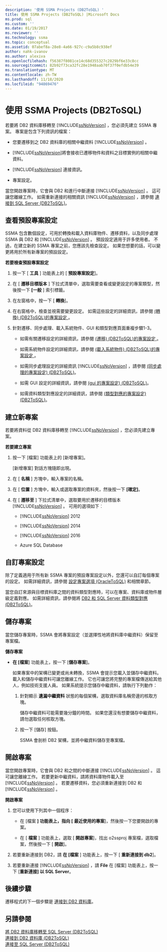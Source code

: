 ```yaml
---
description: '使用 SSMA Projects (DB2ToSQL) '
title: 使用 SSMA Projects (DB2ToSQL) |Microsoft Docs
ms.prod: sql
ms.custom: ''
ms.date: 01/19/2017
ms.reviewer: ''
ms.technology: ssma
ms.topic: conceptual
ms.assetid: 07abef8a-28e8-4a66-927c-c9a5b8c938ef
author: nahk-ivanov
ms.author: alexiva
ms.openlocfilehash: f56387f8081ce14c68d355327c2829bf6e33c8cc
ms.sourcegitcommit: 82b92f73ca32fc28e1948aab70f37f0efdb54e39
ms.translationtype: MT
ms.contentlocale: zh-TW
ms.lasthandoff: 11/18/2020
ms.locfileid: "94869476"
---
```

# <a name="working-with-ssma-projects-db2tosql"></a>使用 SSMA Projects (DB2ToSQL) 
若要將 DB2 資料庫移轉至 [!INCLUDE[ssNoVersion](../../includes/ssnoversion-md.md)] ，您必須先建立 SSMA 專案。 專案是包含下列資訊的檔案：  
  
-   您要遷移到之 DB2 資料庫的相關中繼資料 [!INCLUDE[ssNoVersion](../../includes/ssnoversion-md.md)] 。  
  
-   [!INCLUDE[ssNoVersion](../../includes/ssnoversion-md.md)]將會接收已遷移物件和資料之目標實例的相關中繼資料。  
  
-   [!INCLUDE[ssNoVersion](../../includes/ssnoversion-md.md)] 連接資訊。  
  
-   專案設定。  
  
當您開啟專案時，它會與 DB2 和進行中斷連接 [!INCLUDE[ssNoVersion](../../includes/ssnoversion-md.md)] 。 這可讓您離線工作。 如需重新連接的相關資訊 [!INCLUDE[ssNoVersion](../../includes/ssnoversion-md.md)] ，請參閱 [連接到 SQL Server &#40;DB2ToSQL&#41;](../../ssma/db2/connecting-to-sql-server-db2tosql.md)。  
  
## <a name="reviewing-default-project-settings"></a>查看預設專案設定  
SSMA 包含數個設定，可用於轉換和載入資料庫物件、遷移資料，以及同步處理 SSMA 與 DB2 和 [!INCLUDE[ssNoVersion](../../includes/ssnoversion-md.md)] 。 預設設定適用于許多使用者。 不過，在建立新的 SSMA 專案之前，您應該先檢查設定。 如果您想要的話，可以變更將用於所有新專案的預設設定。  
  
**若要檢查預設專案設定**  
  
1.  按一下 [ **工具** ] 功能表上的 [ **預設專案設定**]。  
  
2.  在 [ **遷移目標版本** ] 下拉式清單中，選取需要查看或變更設定的專案類型，然後按一下 **[一般** ] 索引標籤。  
  
3.  在左窗格中，按一下 [ **轉換**]。  
  
4.  在右窗格中，檢查並視需要變更設定。 如需這些設定的詳細資訊，請參閱 [&#40;轉換&#41; &#40;DB2ToSQL&#41;的專案設定 ](../../ssma/db2/project-settings-conversion-db2tosql.md)。  
  
5.  針對遷移、同步處理、載入系統物件、GUI 和類型對應頁面重複步驟1-3。  
  
    -   如需有關遷移設定的詳細資訊，請參閱 [&#40;遷移&#41; &#40;DB2ToSQL&#41;的專案設定 ](../../ssma/db2/project-settings-migration-db2tosql.md)。  
  
    -   如需系統物件設定的詳細資訊，請參閱 [&#40;載入系統物件&#41; &#40;DB2ToSQL&#41;的專案設定 ](../../ssma/db2/project-settings-loading-system-objects-db2tosql.md)。  
  
    -   如需同步處理設定的詳細資訊 [!INCLUDE[ssNoVersion](../../includes/ssnoversion-md.md)] ，請參閱 [&#40;同步處理的專案設定&#41; &#40;DB2ToSQL&#41;](../../ssma/db2/project-settings-synchronization-db2tosql.md)。  
  
    -   如需 GUI 設定的詳細資訊，請參閱 [&#40;gui 的專案設定&#41; &#40;DB2ToSQL&#41;](../../ssma/db2/project-settings-gui-db2tosql.md)。  
  
    -   如需資料類型對應設定的詳細資訊，請參閱 [&#40;類型對應的專案設定&#41; &#40;DB2ToSQL&#41;](../../ssma/db2/project-settings-type-mapping-db2tosql.md)。  
  
## <a name="creating-new-projects"></a>建立新專案  
若要將資料從 DB2 資料庫移轉至 [!INCLUDE[ssNoVersion](../../includes/ssnoversion-md.md)] ，您必須先建立專案。  
  
**若要建立專案**  
  
1.  按一下 [檔案] 功能表上的 [新增專案]。  
  
    [新增專案]  對話方塊隨即出現。  
  
2.  在 [ **名稱** ] 方塊中，輸入專案的名稱。  
  
3.  在 [ **位置** ] 方塊中，輸入或選取專案的資料夾，然後按一下 **[確定]**。  
  
4.  在 [ **遷移至** ] 下拉式清單中，選取要用於遷移的目標版本 [!INCLUDE[ssNoVersion](../../includes/ssnoversion-md.md)] 。 可用的選項如下︰  
  
    -   [!INCLUDE[ssNoVersion](../../includes/ssnoversion-md.md)] 2012  
  
    -   [!INCLUDE[ssNoVersion](../../includes/ssnoversion-md.md)] 2014  
  
    -   [!INCLUDE[ssNoVersion](../../includes/ssnoversion-md.md)] 2016  
  
    -   Azure SQL Database  
  
## <a name="customizing-project-settings"></a>自訂專案設定  
除了定義適用于所有新 SSMA 專案的預設專案設定以外，您還可以自訂每個專案的設定。 如需詳細資訊，請參閱 [設定專案選項 &#40;OracleToSQL&#41;](../../ssma/oracle/setting-project-options-oracletosql.md) 和相關章節。  
  
當您自訂來源與目標資料庫之間的資料類型對應時，可以在專案、資料庫或物件層級定義對應。 如需詳細資訊，請參閱將 [DB2 和 SQL Server 資料類型對應 &#40;DB2ToSQL&#41;](../../ssma/db2/mapping-db2-and-sql-server-data-types-db2tosql.md)。  
  
## <a name="saving-projects"></a>儲存專案  
當您儲存專案時，SSMA 會將專案設定（並選擇性地將資料庫中繼資料）保留至專案檔。  
  
**儲存專案**  
  
-   **在 [檔案**] 功能表上，按一下 [**儲存專案**]。  
  
    如果專案中的架構已變更或尚未轉換，SSMA 會提示您載入並儲存中繼資料。 載入和儲存中繼資料可讓您離線工作。 它也可讓您將完整的專案檔傳送給其他人，例如技術支援人員。 如果系統提示您儲存中繼資料，請執行下列動作：  
  
    1.  針對顯示 **遺漏中繼資料** 狀態的每個架構，選取資料庫名稱旁邊的核取方塊。  
  
        儲存中繼資料可能需要幾分鐘的時間。 如果您還沒有想要儲存中繼資料，請勿選取任何核取方塊。  
  
    2.  按一下 [儲存]  按鈕。  
  
        SSMA 會剖析 DB2 架構，並將中繼資料儲存至專案檔。  
  
## <a name="opening-projects"></a>開啟專案  
當您開啟專案時，它會與 DB2 和之間的中斷連接 [!INCLUDE[ssNoVersion](../../includes/ssnoversion-md.md)] 。 這可讓您離線工作。 若要更新中繼資料，請將資料庫物件載入至 [!INCLUDE[ssNoVersion](../../includes/ssnoversion-md.md)] 。 若要遷移資料，您必須重新連接到 DB2 和 [!INCLUDE[ssNoVersion](../../includes/ssnoversion-md.md)] 。  
  
**開啟專案**  
  
1.  您可以使用下列其中一個程序：  
  
    -   在 [檔案 **] 功能表上，指向 [** **最近使用的專案**]，然後按一下您要開啟的專案。  
  
    -   在 [ **檔案** ] 功能表上，選取 [ **開啟專案**]，找出 o2ssproj 專案檔，選取檔案，然後按一下 [ **開啟**]。  
  
2.  若要重新連接到 DB2，請 **在 [檔案** ] 功能表上，按一下 [ **重新連接到 db2**]。  
  
3.  若要重新連接 [!INCLUDE[ssNoVersion](../../includes/ssnoversion-md.md)] ，請 **File** 在 [檔案] 功能表上，按一下 [**重新連接] 以 SQL Server**。  
  
## <a name="next-step"></a>後續步驟  
遷移程式的下一個步驟是 [連接到 DB2 資料庫](./connecting-to-db2-database-db2tosql.md)。  
  
## <a name="see-also"></a>另請參閱  
[將 DB2 資料庫移轉至 SQL Server &#40;DB2ToSQL&#41;](../../ssma/db2/migrating-db2-databases-to-sql-server-db2tosql.md)  
[連接到 DB2 資料庫 &#40;DB2ToSQL&#41;](../../ssma/db2/connecting-to-db2-database-db2tosql.md)  
[連接至 SQL Server &#40;DB2ToSQL&#41;](../../ssma/db2/connecting-to-sql-server-db2tosql.md)  
